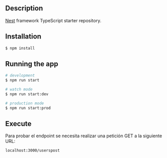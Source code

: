 
## Description

[Nest](https://github.com/nestjs/nest) framework TypeScript starter repository.

## Installation

```bash
$ npm install
```

## Running the app

```bash
# development
$ npm run start

# watch mode
$ npm run start:dev

# production mode
$ npm run start:prod
```

## Execute
Para probar el endpoint se necesita realizar una petición GET a la siguiente URL:
```bash
localhost:3000/userspost
```
